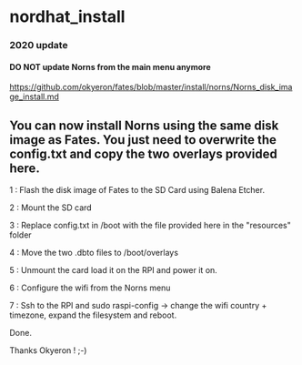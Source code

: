 # nordhat_install

### 2020 update

#### DO NOT update Norns from the main menu anymore

https://github.com/okyeron/fates/blob/master/install/norns/Norns_disk_image_install.md


## You can now install Norns using the same disk image as Fates. You just need to overwrite the config.txt and copy the two overlays provided here.

1 : Flash the disk image of Fates to the SD Card using Balena Etcher.

2 : Mount the SD card

3 : Replace config.txt in /boot with the file provided here in the "resources" folder

4 : Move the two .dbto files to /boot/overlays

5 : Unmount the card load it on the RPI and power it on.

6 : Configure the wifi from the Norns menu

7 : Ssh to the RPI and sudo raspi-config -> change the wifi country  + timezone, expand the filesystem and reboot.

Done.

Thanks Okyeron ! ;-)
